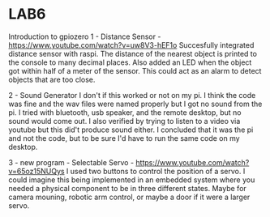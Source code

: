 # LAB6
Introduction to gpiozero
1 - Distance Sensor - https://www.youtube.com/watch?v=uw8V3-hEF1o
Succesfully integrated distance sensor with raspi. The distance of the nearest object is printed to the console to many decimal places. Also added an LED when the object got within half of a meter of the sensor. This could act as an alarm to detect objects that are too close.

2 - Sound Generator 
I don't if this worked or not on my pi. I think the code was fine and the wav files were named properly but I got no sound from the pi. I tried with bluetooth, usb speaker, and the remote desktop, but no sound would come out. I also verified by trying to listen to a video via youtube but this did't produce sound either. I concluded that it was the pi and not the code, but to be sure I'd have to run the same code on my desktop.

3 - new program - Selectable Servo - https://www.youtube.com/watch?v=65oz15NUQys
I used two buttons to control the position of a servo. I could imagine this being implemented in an embedded system where you needed a physical component to be in three different states. Maybe for camera mouning, robotic arm control, or maybe a door if it were a larger servo.
